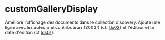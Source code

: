 # customGalleryDisplay

Améliore l'affichage des documents dans le collection discovery. Ajoute une ligne avec les auteurs et contributeurs (200$f) (cf. [lds02](https://rebub-sgbm.frama.wiki/primo:personnalisations_reseau#displaylds02)) et l'éditeur et la date d'édition (cf [lds01](https://rebub-sgbm.frama.wiki/primo:personnalisations_reseau#displaylds02)).
